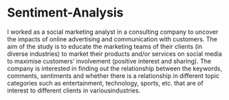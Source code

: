 # Sentiment-Analysis
I worked as a social marketing analyst in a consulting company to uncover the impacts of online advertising and communication with customers. The aim of the study is to educate the marketing teams of their clients (in diverse industries) to market their products and/or services on social media to maximise customers’ involvement (positive interest and sharing). The company is interested in finding out the relationship between the keywords, comments, sentiments and whether there is a relationship in different topic categories such as entertainment, technology, sports, etc. that are of interest to different clients in variousindustries.
